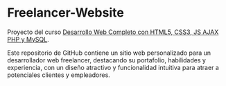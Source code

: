 # Freelancer-Website
Proyecto del curso [Desarrollo Web Completo con HTML5, CSS3, JS AJAX PHP y MySQL](https://www.udemy.com/course/desarrollo-web-completo-con-html5-css3-js-php-y-mysql/).

Este repositorio de GitHub contiene un sitio web personalizado para un desarrollador web freelancer, destacando su portafolio, habilidades y experiencia, con un diseño atractivo y funcionalidad intuitiva para atraer a potenciales clientes y empleadores.
